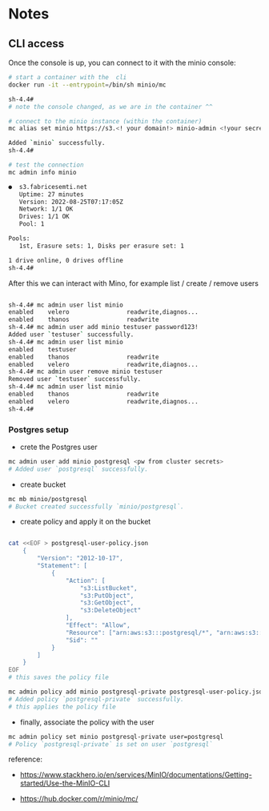 # Notes

## CLI access

Once the console is up, you can connect to it with the minio console:

```sh
# start a container with the  cli
docker run -it --entrypoint=/bin/sh minio/mc

sh-4.4#
# note the console changed, as we are in the container ^^
```

```sh
# connect to the minio instance (within the container)
mc alias set minio https://s3.<! your domain!> minio-admin <!your secret key!>

Added `minio` successfully.
sh-4.4#

```

```sh
# test the connection
mc admin info minio

●  s3.fabricesemti.net
   Uptime: 27 minutes
   Version: 2022-08-25T07:17:05Z
   Network: 1/1 OK
   Drives: 1/1 OK
   Pool: 1

Pools:
   1st, Erasure sets: 1, Disks per erasure set: 1

1 drive online, 0 drives offline
sh-4.4#

```

After this we can interact with Mino, for example list / create / remove users

```sh

sh-4.4# mc admin user list minio
enabled    velero                readwrite,diagnos...
enabled    thanos                readwrite
sh-4.4# mc admin user add minio testuser password123!
Added user `testuser` successfully.
sh-4.4# mc admin user list minio
enabled    testuser
enabled    thanos                readwrite
enabled    velero                readwrite,diagnos...
sh-4.4# mc admin user remove minio testuser
Removed user `testuser` successfully.
sh-4.4# mc admin user list minio
enabled    thanos                readwrite
enabled    velero                readwrite,diagnos...
sh-4.4#

```

### Postgres setup

- crete the Postgres user

```sh
mc admin user add minio postgresql <pw from cluster secrets>
# Added user `postgresql` successfully.
```

- create bucket

```sh
mc mb minio/postgresql
# Bucket created successfully `minio/postgresql`.
```

- create policy and apply it on the bucket

```sh

cat <<EOF > postgresql-user-policy.json
    {
        "Version": "2012-10-17",
        "Statement": [
            {
                "Action": [
                    "s3:ListBucket",
                    "s3:PutObject",
                    "s3:GetObject",
                    "s3:DeleteObject"
                ],
                "Effect": "Allow",
                "Resource": ["arn:aws:s3:::postgresql/*", "arn:aws:s3:::postgresql"],
                "Sid": ""
            }
        ]
    }
EOF
# this saves the policy file

mc admin policy add minio postgresql-private postgresql-user-policy.json
# Added policy `postgresql-private` successfully.
# this applies the policy file
```

- finally, associate the policy with the user

```sh
mc admin policy set minio postgresql-private user=postgresql
# Policy `postgresql-private` is set on user `postgresql`

```

reference:

- <https://www.stackhero.io/en/services/MinIO/documentations/Getting-started/Use-the-MinIO-CLI>

- <https://hub.docker.com/r/minio/mc/>
